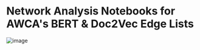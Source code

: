 # Network Analysis Notebooks for AWCA's BERT & Doc2Vec Edge Lists

![image](https://user-images.githubusercontent.com/70555752/121244531-ae212c00-c83a-11eb-955d-774c7fd31bc7.png)

